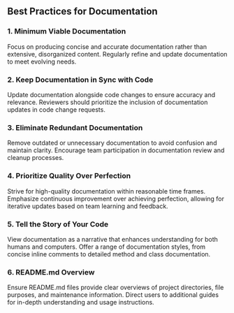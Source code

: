 ## Best Practices for Documentation

### 1. Minimum Viable Documentation

Focus on producing concise and accurate documentation rather than extensive, disorganized content. Regularly refine and update documentation to meet evolving needs.

### 2. Keep Documentation in Sync with Code

Update documentation alongside code changes to ensure accuracy and relevance. Reviewers should prioritize the inclusion of documentation updates in code change requests.

### 3. Eliminate Redundant Documentation

Remove outdated or unnecessary documentation to avoid confusion and maintain clarity. Encourage team participation in documentation review and cleanup processes.

### 4. Prioritize Quality Over Perfection

Strive for high-quality documentation within reasonable time frames. Emphasize continuous improvement over achieving perfection, allowing for iterative updates based on team learning and feedback.

### 5. Tell the Story of Your Code

View documentation as a narrative that enhances understanding for both humans and computers. Offer a range of documentation styles, from concise inline comments to detailed method and class documentation.

### 6. README.md Overview

Ensure README.md files provide clear overviews of project directories, file purposes, and maintenance information. Direct users to additional guides for in-depth understanding and usage instructions.
